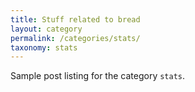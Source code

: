 ```yaml
---
title: Stuff related to bread
layout: category
permalink: /categories/stats/
taxonomy: stats
---
```


Sample post listing for the category `stats`.
